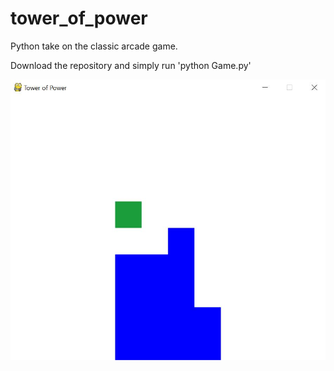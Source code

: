 # tower_of_power
Python take on the classic arcade game.

Download the repository and simply run 'python Game.py'

![test](https://github.com/jppiazza/tower_of_power/blob/master/game.JPG)
